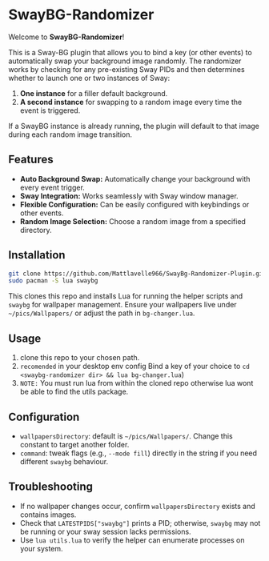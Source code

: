
# SwayBG-Randomizer

Welcome to **SwayBG-Randomizer**!

This is a Sway-BG plugin that allows you to bind a key (or other events) to automatically swap your background image randomly. The randomizer works by checking for any pre-existing Sway PIDs and then determines whether to launch one or two instances of Sway:

1. **One instance** for a filler default background.
2. **A second instance** for swapping to a random image every time the event is triggered.

If a SwayBG instance is already running, the plugin will default to that image during each random image transition.

## Features
- **Auto Background Swap:** Automatically change your background with every event trigger.
- **Sway Integration:** Works seamlessly with Sway window manager.
- **Flexible Configuration:** Can be easily configured with keybindings or other events.
- **Random Image Selection:** Choose a random image from a specified directory.

## Installation
```bash
git clone https://github.com/Mattlavelle966/SwayBg-Randomizer-Plugin.git
sudo pacman -S lua swaybg
```
This clones this repo and installs Lua for running the helper scripts and `swaybg` for wallpaper management. Ensure your wallpapers live under `~/pics/Wallpapers/` or adjust the path in `bg-changer.lua`.

## Usage
1. clone this repo to your chosen path.
2. `recomended` in your desktop env config Bind a key of your choice to `cd <swaybg-randomizer dir> && lua bg-changer.lua`)
3. `NOTE:` You must run lua from within the cloned repo otherwise lua wont be able to find the utils package.

## Configuration
- `wallpapersDirectory`: default is `~/pics/Wallpapers/`. Change this constant to target another folder.
- `command`: tweak flags (e.g., `--mode fill`) directly in the string if you need different `swaybg` behaviour.

## Troubleshooting
- If no wallpaper changes occur, confirm `wallpapersDirectory` exists and contains images.
- Check that `LATESTPIDS["swaybg"]` prints a PID; otherwise, `swaybg` may not be running or your sway session lacks permissions.
- Use `lua utils.lua` to verify the helper can enumerate processes on your system.

